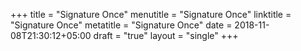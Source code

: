 +++
title = "Signature Once"
menutitle = "Signature Once"
linktitle = "Signature Once"
metatitle = "Signature Once"
date = 2018-11-08T21:30:12+05:00
draft = "true"
layout = "single"
+++

